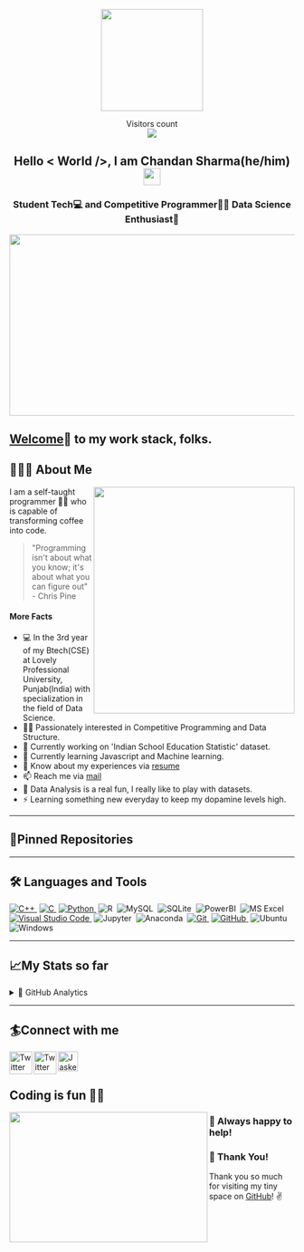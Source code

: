 <p align="center">
    <img src="https://github.com/itsmorris-worm/itsmorris-worm/blob/main/profpic.png" width="180">
</p>

<p align="center"> 
  Visitors count<br>
  <img src="https://profile-counter.glitch.me/itsmorris-worm/count.svg" />
</p>

<h2 align="center"> Hello < World />, I am Chandan Sharma(he/him)<img src="https://raw.githubusercontent.com/iampavangandhi/iampavangandhi/master/gifs/Hi.gif" width="30px"> </h2>
<h3 align="center"> Student Tech💻 and Competitive Programmer👨‍💻 Data Science Enthusiast💝 </h3>

<img src="https://github.com/itsmorris-worm/itsmorris-worm/blob/main/programming.gif" height="320" width="1600" >


## [Welcome][github]🤝 to my work stack, folks.</h2>

## 👨🏻‍💻 About Me



<img src="https://github.com/itsmorris-worm/itsmorris-worm/blob/main/321303280218201.gif" height="400" width="355" align="right" />

I am a self-taught programmer 👨‍💻 who is capable of transforming coffee into code.

> "Programming isn't about what you know; it's about what you can figure out"   - Chris Pine

<h4> More Facts </h4>

- 💻 In the 3rd year of my Btech(CSE) at Lovely Professional University, Punjab(India) with specialization in the field of Data Science.
- 👨‍💻 Passionately interested in Competitive Programming and Data Structure.
- 🔭 Currently working on 'Indian School Education Statistic' dataset. 
- 🌱 Currently learning Javascript and Machine learning.
- 📄 Know about my experiences via [resume][here1]
- 📫 Reach me via [mail][here]
- 🥅 Data Analysis is a real fun, I really like to play with datasets.
- ⚡ Learning something new everyday to keep my dopamine levels high.

---

## 📌Pinned Repositories

<p align="left">

</p>

---

## 🛠 Languages and Tools
[![C++](https://img.shields.io/badge/-C-333333?style=flat&logo=C%2B%2B&logoColor=00599C)&nbsp;][c++]
[![C](https://img.shields.io/badge/-C++-333333?style=flat&logo=C%2B%2B&logoColor=A8B9CC)&nbsp;][c]
[![Python](https://img.shields.io/badge/-Python-333333?style=flat&logo=python)&nbsp;][python]
![R](https://img.shields.io/badge/-R-333333?style=flat&logo=R)&nbsp;
![MySQL](https://img.shields.io/twitter/url?color=000000&label=MySQL&logo=MySQL&url=https%3A%2F%2Fimg.shields.io%2Fbadge%2F-Windows-333333%3Fstyle%3Dflat%26logo%3DWindows)&nbsp;
![SQLite](https://img.shields.io/badge/-SQLite-333333?style=flat&logo=SQLite)&nbsp;
![PowerBI](https://img.shields.io/badge/-PowerBI-333333?style=flat&logo=PowerBI)&nbsp;
![MS Excel](https://img.shields.io/twitter/url?color=333333&label=MS%20Excel&logo=Microsoft%20Excel&url=https%3A%2F%2Fimg.shields.io%2Fbadge%2F-Windows-333333%3Fstyle%3Dflat%26logo%3DWindows)&nbsp;
[![Visual Studio Code](https://img.shields.io/badge/-VScode-333333?style=flat&logo=visual-studio-code&logoColor=007ACC)&nbsp;][vscode]
![Jupyter](https://img.shields.io/badge/-Jupyter-333333?style=flat&logo=Jupyter)&nbsp;
![Anaconda](https://img.shields.io/badge/-Anaconda-333333?style=flat&logo=Anaconda)&nbsp;
[![Git](https://img.shields.io/badge/-Git-333333?style=flat&logo=git)&nbsp;][git]
[![GitHub](https://img.shields.io/badge/-GitHub-333333?style=flat&logo=github)&nbsp;][github]
![Ubuntu](https://img.shields.io/badge/-Ubuntu-333333?style=flat&logo=Ubuntu)&nbsp;
![Windows](https://img.shields.io/badge/-Windows-333333?style=flat&logo=Windows)&nbsp;



---
## 📈My Stats so far
<details>
<summary>📝 GitHub Analytics</summary>
<p>
<a href="https://github.com/itsmorris-worm">

  <img align="center" height="180em" width="600em" src="https://github-readme-stats.vercel.app/api/top-langs/?username=itsmorris-worm&layout=compact&title_color=ffffff&icon_color=3DEA6F&text_color=3DEA6F&bg_color=091258"/> </a>
  
  <a href="https://github.com/itsmorris-worm">
    
  <img align="center" height="160em" width="600em" src="https://github-readme-stats.vercel.app/api?username=itsmorris-worm&show_icons=true&title_color=ffffff&icon_color=3DEA6F&text_color=3DEA6F&bg_color=091258" alt="itsmorris-worm" /> </a>
  
  <a href="https://github.com/itsmorris-worm">
    
  <img align="center" height="140em" width="600em" src="https://github-readme-streak-stats.herokuapp.com/?user=itsmorris-worm&show_icons=true&title_color=ffffff&icon_color=3DEA6F&text_color=3DEA6F&bg_color=091258" alt="itsmorris-worm" /> <a/> 

</p>
</details>

---


## 🏄Connect with me

<p align="center">
  
  <a href="https://twitter.com/Im_CSharma" target="_blank"><img src="https://cdn2.iconfinder.com/data/icons/social-media-2199/64/social_media_isometric_6-twitter-512.png" height="40px" width="40px" alt="Twitter" align="left"> <a href="https://www.linkedin.com/in/chandan-sharma-06aa2416b/" target="_blank"><img src="https://cdn2.iconfinder.com/data/icons/social-media-2199/64/social_media_isometric_14-linkedin-512.png" height="40px" width="40px" alt="Twitter" align="left"></a><a href="https://mail.google.com/mail/?view=cm&fs=1&tf=1&to=chandan610sharma@gmail.com" target="_blank">
    <img align="center" alt="Jaskeerat Singh | Gmail" width="35px" src="https://github.com/TheDudeThatCode/TheDudeThatCode/blob/master/Assets/Gmail.svg" />
  </a> 
</p>

[here1]: https://github.com/itsmorris-worm/itsmorris-worm/blob/main/Chandan_Sharma_CV.pdf
[here]: https://gmail.com
[github]: https://github.com/itsmorris-worm
[hackerrank]: https://www.hackerrank.com/dr_virus
[codeforces]: https://codeforces.com/profile/dr_virus
[hackerearth]: https://www.hackerearth.com/@dr_virus
[stopstalk]: https://www.stopstalk.com/user/profile/dr_virus_
[atcoder]: https://atcoder.jp/users/dr_virus_
[linkedin]: https://www.linkedin.com/in/amit-kumar-76310b16a/
[vscode]: https://code.visualstudio.com/
[python]: https://www.python.org/doc/
[java]: https://docs.oracle.com/en/java/
[git]: https://git-scm.com/doc
[github]: https://github.com/
[c++]: https://devdocs.io/cpp/
[c]: https://devdocs.io/cpp/
[css]: https://developer.mozilla.org/en-US/docs/Web/CSS#:~:text=Cascading%20Style%20Sheets%20(CSS)%20is,speech%2C%20or%20on%20other%20media.
[html]: https://devdocs.io/html/


## Coding is fun 🤩💝
<img align="left" height="230" width="350" src="https://media.giphy.com/media/3o7qE1YN7aBOFPRw8E/giphy.gif">



### :handshake: Always happy to help!


### :hugs: Thank You!
Thank you so much for visiting my tiny space on [GitHub](https://github.com/itsmorris-worm)! :v:

